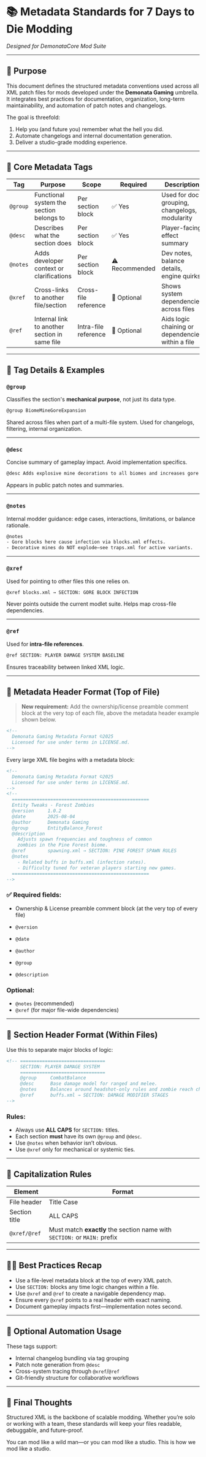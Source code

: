 # 📚 Metadata Standards for 7 Days to Die Modding
_Designed for DemonataCore Mod Suite_

---

## 📌 Purpose

This document defines the structured metadata conventions used across all XML patch files for mods developed under the **Demonata Gaming** umbrella. It integrates best practices for documentation, organization, long-term maintainability, and automation of patch notes and changelogs.

The goal is threefold:

1. Help you (and future you) remember what the hell you did.
2. Automate changelogs and internal documentation generation.
3. Deliver a studio-grade modding experience.

---

## 🧠 Core Metadata Tags

| Tag       | Purpose                                      | Scope                | Required | Description |
|-----------|----------------------------------------------|----------------------|----------|-------------|
| `@group`  | Functional system the section belongs to     | Per section block    | ✅ Yes   | Used for doc grouping, changelogs, modularity |
| `@desc`   | Describes what the section does              | Per section block    | ✅ Yes   | Player-facing effect summary |
| `@notes`  | Adds developer context or clarifications     | Per section block    | ⚠️ Recommended | Dev notes, balance details, engine quirks |
| `@xref`   | Cross-links to another file/section          | Cross-file reference | 🔄 Optional | Shows system dependencies across files |
| `@ref`    | Internal link to another section in same file| Intra-file reference | 🔁 Optional | Aids logic chaining or dependencies within a file |

---

## 🔧 Tag Details & Examples

### `@group`
Classifies the section's **mechanical purpose**, not just its data type.

```xml
@group BiomeMineGoreExpansion
```

Shared across files when part of a multi-file system. Used for changelogs, filtering, internal organization.

---

### `@desc`
Concise summary of gameplay impact. Avoid implementation specifics.

```xml
@desc Adds explosive mine decorations to all biomes and increases gore block count in the Wasteland.
```

Appears in public patch notes and summaries.

---

### `@notes`
Internal modder guidance: edge cases, interactions, limitations, or balance rationale.

```xml
@notes
- Gore blocks here cause infection via blocks.xml effects.
- Decorative mines do NOT explode—see traps.xml for active variants.
```

---

### `@xref`
Used for pointing to other files this one relies on.

```xml
@xref blocks.xml → SECTION: GORE BLOCK INFECTION
```

Never points outside the current modlet suite. Helps map cross-file dependencies.

---

### `@ref`
Used for **intra-file references**.

```xml
@ref SECTION: PLAYER DAMAGE SYSTEM BASELINE
```

Ensures traceability between linked XML logic.

---

## 🧱 Metadata Header Format (Top of File)

> **New requirement:** Add the ownership/license preamble comment block at the very top of each file, above the metadata header example shown below.

```xml
<!--
  Demonata Gaming Metadata Format ©2025
  Licensed for use under terms in LICENSE.md.
-->
```


Every large XML file begins with a metadata block:

```xml
<!--
  Demonata Gaming Metadata Format ©2025
  Licensed for use under terms in LICENSE.md.
-->
<!--
  ==================================================
  Entity Tweaks - Forest Zombies
  @version     1.0.2
  @date        2025-08-04
  @author      Demonata Gaming
  @group       EntityBalance_Forest
  @description
    Adjusts spawn frequencies and toughness of common
    zombies in the Pine Forest biome.
  @xref        spawning.xml → SECTION: PINE FOREST SPAWN RULES
  @notes
    - Related buffs in buffs.xml (infection rates).
    - Difficulty tuned for veteran players starting new games.
  ==================================================
-->
```

### ✅ Required fields:

- Ownership & License preamble comment block (at the very top of every file)


- `@version`
- `@date`
- `@author`
- `@group`
- `@description`

### Optional:

- `@notes` (recommended)
- `@xref` (for major file-wide dependencies)

---

## 🧩 Section Header Format (Within Files)

Use this to separate major blocks of logic:

```xml
<!-- ===============================
     SECTION: PLAYER DAMAGE SYSTEM
     ===============================
     @group     CombatBalance
     @desc      Base damage model for ranged and melee.
     @notes     Balances around headshot-only rules and zombie reach changes.
     @xref      buffs.xml → SECTION: DAMAGE MODIFIER STAGES
-->
```

### Rules:

- Always use **ALL CAPS** for `SECTION:` titles.
- Each section **must** have its own `@group` and `@desc`.
- Use `@notes` when behavior isn’t obvious.
- Use `@xref` only for mechanical or systemic ties.

---

## 🎨 Capitalization Rules

| Element       | Format     |
|---------------|------------|
| File header   | Title Case |
| Section title | ALL CAPS   |
| `@xref/@ref`  | Must match **exactly** the section name with `SECTION:` or `MAIN:` prefix |

---

## 🧑‍💻 Best Practices Recap

- Use a file-level metadata block at the top of every XML patch.
- Use `SECTION:` blocks any time logic changes within a file.
- Use `@xref` and `@ref` to create a navigable dependency map.
- Ensure every `@xref` points to a real header with exact naming.
- Document gameplay impacts first—implementation notes second.

---

## 🚧 Optional Automation Usage

These tags support:

- Internal changelog bundling via tag grouping
- Patch note generation from `@desc`
- Cross-system tracing through `@xref`/`@ref`
- Git-friendly structure for collaborative workflows

---

## 🧬 Final Thoughts

Structured XML is the backbone of scalable modding. Whether you’re solo or working with a team, these standards will keep your files readable, debuggable, and future-proof.

You can mod like a wild man—or you can mod like a studio. This is how we mod like a studio.
